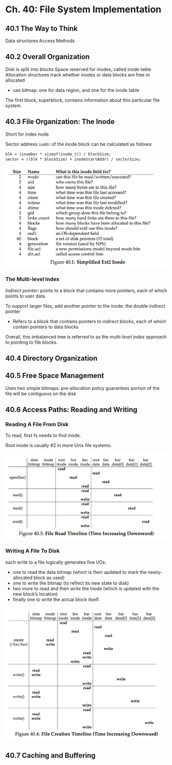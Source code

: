 # Ch. 40: File System Implementation

## 40.1 The Way to Think

Data structures
Access Methods

## 40.2 Overall Organization

Disk is split into blocks
Space reserved for inodes, called inode table
Allocation structures track whether inodes or data blocks are free or allocated
  - use bitmap: one for data region, and one for the inode table

The first block, superblock, contains information about this particular file system

## 40.3 File Organization: The Inode

Short for index node

Sector address `iaddr` of the inode block can be calculated as follows:
```
blk = (inumber * sizeof(inode_t)) / blockSize;
sector = ((blk * blockSize) + inodeStartAddr) / sectorSize;
```

![](../img/40.png)

### The Multi-level Index

*Indirect pointer*: points to a block that contains more pointers, each of which points to user data

To support larger files, add another pointer to the inode: the double indirect pointer
  - Refers to a block that contains pointers to indirect blocks, each of which contain pointers to data blocks

Overall, this imbalanced tree is referred to as the *multi-level index approach* to pointing to file blocks.

## 40.4 Directory Organization

## 40.5 Free Space Management

Uses two simple bitmaps. pre-allocation policy guarantees portion of the file will be contiguous on the disk

## 40.6 Access Paths: Reading and Writing

### Reading A File From Disk

To read, first fs needs to find inode.

Root inode is usually #2 in more Unix file systems.

![](../img/40-1.png)

### Writing A File To Disk

each write to a file logically generates five I/Os:
  - one to read the data bitmap (which is then updated to mark the newly-allocated block as used)
  - one to write the bitmap (to reflect its new state to disk)
  - two more to read and then write the inode (which is updated with the new block’s location)
  - finally one to write the actual block itself.

![](../img/40-2.png)

## 40.7 Caching and Buffering
